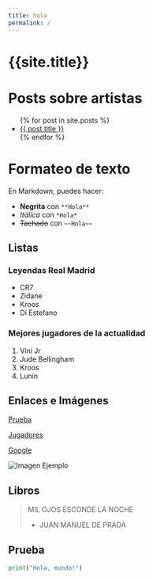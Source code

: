 ```yaml
---
title: hola
permalink: /
---
```


# {{site.title}}



# Posts sobre artistas

<ul>
  {% for post in site.posts %}
    <li>
      <a href="{{ post.url }}">{{ post.title }}</a>
    </li>
  {% endfor %}
</ul>

# Formateo de texto

En Markdown, puedes hacer:

- **Negrita** con `**Hola**`
- *Itálica* con `*Hola*`
- ~~Tachado~~ con `~~Hola~~`

## Listas

### Leyendas Real Madrid

- CR7
- Zidane
- Kroos
- Di Estefano

### Mejores jugadores de la actualidad

1. Vini Jr
2. Jude Bellingham
3. Kroos
4. Lunin

## Enlaces e Imágenes

[Prueba](index.html)

[Jugadores](madrid.md)

[Google](https://www.google.com)

![Imagen Ejemplo](https://ichef.bbci.co.uk/ace/ws/640/cpsprodpb/10413/production/_100697566_hi045932006.jpg)

## Libros

> MIL OJOS ESCONDE LA NOCHE
>
> - JUAN MANUEL DE PRADA

## Prueba

```python
print("Hola, mundo!")

